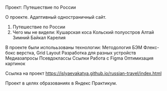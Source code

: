 Проект: Путешествие по России

О проекте. Адаптивный одностраничный сайт.
1. Путешествие по России
2. Чего мы не видели:
Кушарская коса
Кольский полуостров
Алтай
Зимний Байкал
Карелия

В проекте были исполььзованы технологии:
Методология БЭМ
Флекс-бокс верстка, Grid Layout
Разработка для разных устройств
Медиазапросы
Псевдоклассы
Ссылки
Работа с Figma
Оптимизация картинок

Ccылка на проект
https://islyaevakatya.github.io/russian-travel/index.html

Проект в целях образованиях в Яндекс Практикум.


